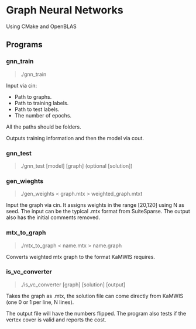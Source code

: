# Graph Neural Networks

Using CMake and OpenBLAS

## Programs

### gnn_train

> ./gnn_train

Input via cin:
* Path to graphs.
* Path to training labels.
* Path to test labels.
* The number of epochs.

All the paths should be folders.

Outputs training information and then the model via cout.

### gnn_test

> ./gnn_test [model] [graph] (optional [solution])

### gen_wieghts

> ./gen_weights < graph.mtx > weighted_graph.mtxt

Input the graph via cin. It assigns weights in the range [20,120] using N as seed. The input can be the typical .mtx format from SuiteSparse. The output also has the initial comments removed.

### mtx_to_graph

> ./mtx_to_graph < name.mtx > name.graph

Converts weighted mtx graph to the format KaMWIS requires.

### is_vc_converter

> ./is_vc_converter [graph] [solution] [output]

Takes the graph as .mtx, the solution file can come directly from KaMWIS (one 0 or 1 per line, N lines).

The output file will have the numbers flipped. The program also tests if the vertex cover is valid and reports the cost.